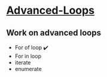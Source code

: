 <h1> <ins>  Advanced-Loops </ins> </h1>
<h2> Work on advanced loops </h2>

<ul>
  <li> For of loop ✔️</li>
  <li> For in loop</li>
  <li> iterate </li>
  <li> enumerate</li> 
</ul>


